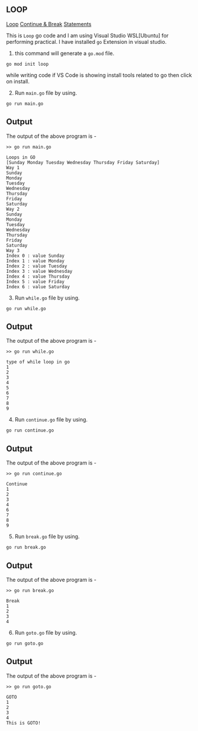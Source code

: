 ## LOOP

[Loop](https://go.dev/tour/flowcontrol/1)
[Continue & Break](https://www.digitalocean.com/community/tutorials/using-break-and-continue-statements-when-working-with-loops-in-go)
[Statements](https://go.dev/ref/spec#Statements)

This is `Loop` go code and I am using Visual Studio WSL[Ubuntu] for performing practical. I have installed `go` Extension in visual studio.

1. this command will generate a `go.mod` file.

```
go mod init loop
```

while writing code if VS Code is showing install tools related to go then click on install.

2. Run `main.go` file by using.

```
go run main.go
```

## Output
The output of the above program is - 

```
>> go run main.go  

Loops in GO
[Sunday Monday Tuesday Wednesday Thursday Friday Saturday]
Way 1
Sunday
Monday
Tuesday
Wednesday
Thursday
Friday
Saturday
Way 2
Sunday
Monday
Tuesday
Wednesday
Thursday
Friday
Saturday
Way 3
Index 0 : value Sunday
Index 1 : value Monday
Index 2 : value Tuesday
Index 3 : value Wednesday
Index 4 : value Thursday
Index 5 : value Friday
Index 6 : value Saturday
```

3. Run `while.go` file by using.

```
go run while.go 
```

## Output
The output of the above program is - 

```
>> go run while.go  

type of while loop in go
1
2
3
4
5
6
7
8
9
```

4. Run `continue.go` file by using.

```
go run continue.go
```

## Output
The output of the above program is - 

```
>> go run continue.go  

Continue
1
2
3
4
6
7
8
9
```


5. Run `break.go` file by using.

```
go run break.go
```

## Output
The output of the above program is - 

```
>> go run break.go  

Break
1
2
3
4
```

6. Run `goto.go` file by using.

```
go run goto.go
```

## Output
The output of the above program is - 

```
>> go run goto.go  

GOTO
1
2
3
4
This is GOTO!
```

